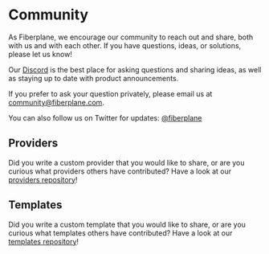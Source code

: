 # Community

As Fiberplane, we encourage our community to reach out and share, both with us
and with each other. If you have questions, ideas, or solutions, please let us
know!

Our [Discord](https://discord.gg/MJr7pYzZQ4) is the best place for asking
questions and sharing ideas, as well as staying up to date with product
announcements.

If you prefer to ask your question privately, please email us at
community@fiberplane.com.

You can also follow us on Twitter for updates:
[@fiberplane](http://twitter.com/fiberplane)

## Providers

Did you write a custom provider that you would like to share, or are you
curious what providers others have contributed? Have a look at our
[providers repository](https://github.com/fiberplane/providers)!

## Templates

Did you write a custom template that you would like to share, or are you
curious what templates others have contributed? Have a look at our
[templates repository](https://github.com/fiberplane/templates)!
